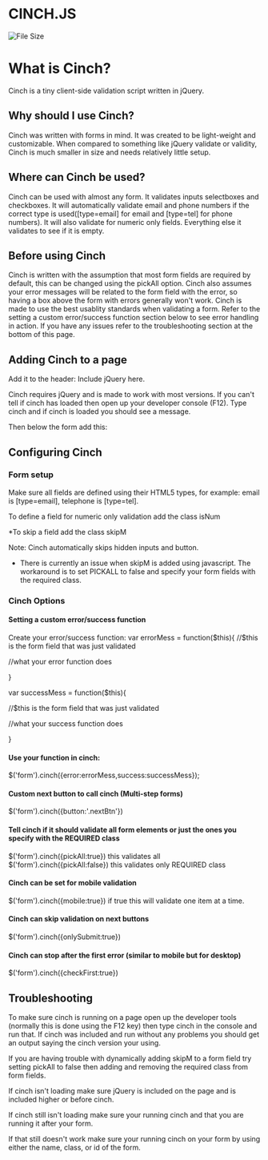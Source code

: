 # CINCH.JS

![File Size](https://img.shields.io/github/size/thedigitalhawk/Cinch/dist/min/cinch.min.js.svg)

# What is Cinch?
Cinch is a tiny client-side validation script written in jQuery.

## Why should I use Cinch?
Cinch was written with forms in mind. It was created to be light-weight and customizable. When compared to something like jQuery validate or validity, Cinch is much smaller in size and needs relatively little setup.



## Where can Cinch be used?

Cinch can be used with almost any form. It validates inputs selectboxes and checkboxes. It will automatically validate email and phone numbers if the correct type is used([type=email] for email and [type=tel] for phone numbers). It will also validate for numeric only fields. Everything else it validates to see if it is empty.



## Before using Cinch
Cinch is written with the assumption that most form fields are required by default, this can be changed using the pickAll option. Cinch also assumes your error messages will be related to the form field with the error, so having a box above the form with errors generally won't work. Cinch is made to use the best usablity standards when validating a form. Refer to the setting a custom error/success function section below to see error handling in action. If you have any issues refer to the troubleshooting section at the bottom of this page.

## Adding Cinch to a page
Add it to the header:
Include jQuery here.

<script src="LINK TO CINCH"></script>

Cinch requires jQuery and is made to work with most versions. If you can't tell if cinch has loaded then open up your developer console (F12). Type cinch and if cinch is loaded you should see a message.

Then below the form add this:
<script>

$('FORM ID or NAME or CLASS').cinch();
</script>



## Configuring Cinch

### Form setup
Make sure all fields are defined using their HTML5 types, for example: email is [type=email], telephone is [type=tel].

To define a field for numeric only validation add the class isNum

*To skip a field add the class skipM

Note: Cinch automatically skips hidden inputs and button.

* There is currently an issue when skipM is added using javascript. The workaround is to set PICKALL to false and specify your form fields with the required class.

### Cinch Options

#### Setting a custom error/success function
Create your error/success function:
var errorMess = function($this){
//$this is the form field that was just validated 

//what your error function does
 

}

var successMess = function($this){

//$this is the form field that was just validated 

//what your success function does

}

#### Use your function in cinch:
$('form').cinch({error:errorMess,success:successMess});

 
#### Custom next button to call cinch (Multi-step forms)
$('form').cinch({button:'.nextBtn'})
 
#### Tell cinch if it should validate all form elements or just the ones you specify with the REQUIRED class
$('form').cinch({pickAll:true}) this validates all
$('form').cinch({pickAll:false}) this validates only REQUIRED class


#### Cinch can be set for mobile validation
$('form').cinch({mobile:true}) if true this will validate one item at a time.


#### Cinch can skip validation on next buttons
$('form').cinch({onlySubmit:true})


#### Cinch can stop after the first error (similar to mobile but for desktop)
$('form').cinch({checkFirst:true})
         

## Troubleshooting
To make sure cinch is running on a page open up the developer tools (normally this is done using the F12 key) then type cinch in the console and run that. If cinch was included and run without any problems you should get an output saying the cinch version your using.

If you are having trouble with dynamically adding skipM to a form field try setting pickAll to false then adding and removing the required class from form fields.

If cinch isn't loading make sure jQuery is included on the page and is included higher or before cinch.

If cinch still isn't loading make sure your running cinch and that you are running it after your form.

If that still doesn't work make sure your running cinch on your form by using either the name, class, or id of the form.
